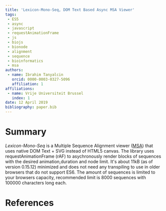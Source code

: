 ```yaml
---
title: 'Lexicon-Mono-Seq, DOM Text Based Async MSA Viewer'
tags:
 - ES5
 - async
 - javascript
 - requestAnimationFrame
 - js
 - biojs
 - bionode
 - alignment
 - sequence
 - bioinformatics
 - msa
authors:
 - name: Ibrahim Tanyalcin
   orcid: 0000-0003-0327-5096
   affiliation: 1
affiliations:
 - name: Vrije Universiteit Brussel
   index: 1
date: 12 April 2019
bibliography: paper.bib
---
```


# Summary

*Lexicon-Mono-Seq* is a Multiple Sequence Alignment viewer ([MSA](https://en.wikipedia.org/wiki/Multiple_sequence_alignment)) that uses native DOM Text + SVG instead of HTML5 canvas.
The library uses requestAnimationFrame (rAF) to asychronously render blocks of sequences with the desired animation,duration and node limit.
It's about 11kB (as of version 0.15.12) minimized and does not need any transpiling to use in older browsers that do not support ES6.
The amount of sequences is limited to your browsers capacity, recommended limit is 8000 sequences with 100000 characters long each.

# References